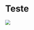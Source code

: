 # Teste

<img src="https://images.pexels.com/photos/256219/pexels-photo-256219.jpeg?auto=compress&cs=tinysrgb&dpr=2&h=650&w=940" width="" height=""/>
